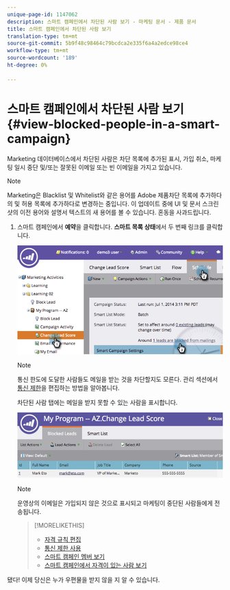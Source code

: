 ```yaml
---
unique-page-id: 1147062
description: 스마트 캠페인에서 차단된 사람 보기 - 마케팅 문서 - 제품 문서
title: 스마트 캠페인에서 차단된 사람 보기
translation-type: tm+mt
source-git-commit: 5b9f48c98464c79bcdca2e335f6a4a2edce98ce4
workflow-type: tm+mt
source-wordcount: '189'
ht-degree: 0%

---
```



# 스마트 캠페인에서 차단된 사람 보기 {#view-blocked-people-in-a-smart-campaign}

Marketing 데이터베이스에서 차단된 사람은 차단 목록에 추가된 표시, 가입 취소, 마케팅 일시 중단 및/또는 잘못된 이메일 또는 빈 이메일을 가지고 있습니다.

>[!NOTE]
>
>Marketing은 Blacklist 및 Whitelist와 같은 용어를 Adobe 제품차단 목록에 추가하다의 및 허용 목록에 추가하다로 변경하는 중입니다. 이 업데이트 중에 UI 및 문서 스크린샷의 이전 용어와 설명서 텍스트의 새 용어를 볼 수 있습니다. 혼동을 사과드립니다.

1. 스마트 캠페인에서 **예약**&#x200B;을 클릭합니다. **스마트 목록 상태**&#x200B;에서 두 번째 링크를 클릭합니다.

   ![](assets/image2014-9-22-16-3a47-3a38.png)

   >[!NOTE]
   >
   >통신 한도에 도달한 사람들도 메일을 받는 것을 차단할지도 모른다. 관리 섹션에서 [통신 제한](/help/marketo/product-docs/administration/email-setup/enable-communication-limits.md)을 편집하는 방법을 알아봅니다.

   차단된 사람 탭에는 메일을 받지 못할 수 있는 사람을 표시합니다.

   ![](assets/image2014-9-22-16-3a48-3a11.png)

   >[!NOTE]
   >
   >운영상의 이메일은 가입되지 않은 것으로 표시되고 마케팅이 중단된 사람들에게 전송됩니다.

   >[!MORELIKETHIS]
   >
   >* [자격 규칙 편집](/help/marketo/product-docs/core-marketo-concepts/smart-campaigns/using-smart-campaigns/edit-qualification-rules-in-a-smart-campaign.md)
   >* [통신 제한 사용](/help/marketo/product-docs/administration/email-setup/enable-communication-limits.md)
   >* [스마트 캠페인 멤버 보기](/help/marketo/product-docs/core-marketo-concepts/smart-campaigns/smart-campaign-data/view-smart-campaign-members.md)
   >* [스마트 캠페인에서 자격이 있는 사람 보기](/help/marketo/product-docs/core-marketo-concepts/smart-campaigns/smart-campaign-data/view-qualified-people-in-a-smart-campaign.md)


됐다! 이제 당신은 누가 우편물을 받지 않을 지 알 수 있습니다.
